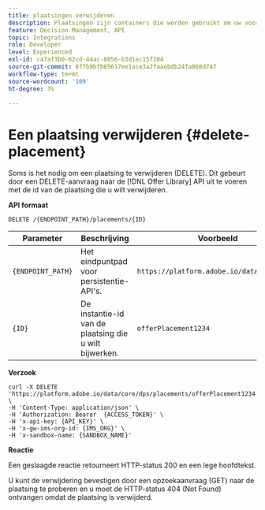 ```yaml
---
title: plaatsingen verwijderen
description: Plaatsingen zijn containers die worden gebruikt om uw voorstellen te tonen.
feature: Decision Management, API
topic: Integrations
role: Developer
level: Experienced
exl-id: ca7af3b0-62cd-44ac-8856-b3d1ec15f284
source-git-commit: 6f7b9bfb65617ee1ace3a2faaebdb24fa068d74f
workflow-type: tm+mt
source-wordcount: '109'
ht-degree: 3%

---
```


# Een plaatsing verwijderen {#delete-placement}

Soms is het nodig om een plaatsing te verwijderen (DELETE). Dit gebeurt door een DELETE-aanvraag naar de [!DNL Offer Library] API uit te voeren met de id van de plaatsing die u wilt verwijderen.

**API formaat**

```http
DELETE /{ENDPOINT_PATH}/placements/{ID}
```

| Parameter | Beschrijving | Voorbeeld |
| --------- | ----------- | ------- |
| `{ENDPOINT_PATH}` | Het eindpuntpad voor persistentie-API&#39;s. | `https://platform.adobe.io/data/core/dps/` |
| `{ID}` | De instantie-id van de plaatsing die u wilt bijwerken. | `offerPlacement1234` |

**Verzoek**

```shell
curl -X DELETE 'https://platform.adobe.io/data/core/dps/placements/offerPlacement1234' \
-H 'Content-Type: application/json' \
-H 'Authorization: Bearer  {ACCESS_TOKEN}' \
-H 'x-api-key: {API_KEY}' \
-H 'x-gw-ims-org-id: {IMS_ORG}' \
-H 'x-sandbox-name: {SANDBOX_NAME}'
```

**Reactie**

Een geslaagde reactie retourneert HTTP-status 200 en een lege hoofdtekst.

U kunt de verwijdering bevestigen door een opzoekaanvraag (GET) naar de plaatsing te proberen en u moet de HTTP-status 404 (Not Found) ontvangen omdat de plaatsing is verwijderd.
